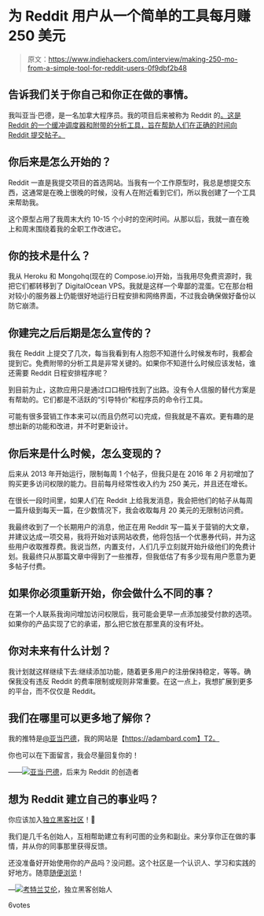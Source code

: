 # 为 Reddit 用户从一个简单的工具每月赚 250 美元

> 原文：<https://www.indiehackers.com/interview/making-250-mo-from-a-simple-tool-for-reddit-users-0f9dbf2b48>

## 告诉我们关于你自己和你正在做的事情。

我叫亚当·巴德，是一名加拿大程序员。我的项目后来被称为 Reddit 的[。这是 Reddit 的一个缓冲调度器和附带的分析工具，旨在帮助人们在正确的时间向 Reddit 提交帖子。](https://redditlater.com)

## 你后来是怎么开始的？

Reddit 一直是我提交项目的首选网站。当我有一个工作原型时，我总是想提交东西，这通常是在晚上很晚的时候，没有人在附近看到它们，所以我创建了一个工具来帮助我。

这个原型占用了我周末大约 10-15 个小时的空闲时间。从那以后，我就一直在晚上和周末围绕着我的全职工作改进它。

## 你的技术是什么？

我从 Heroku 和 Mongohq(现在的 Compose.io)开始，当我用尽免费资源时，我把它们都转移到了 DigitalOcean VPS。我就是这样一个卑鄙的混蛋。它在那台相对较小的服务器上仍能很好地运行日程安排和网络界面，不过我会确保做好备份以防它崩溃。

## 你建完之后后期是怎么宣传的？

我在 Reddit 上提交了几次，每当我看到有人抱怨不知道什么时候发布时，我都会提到它。免费附带的分析工具是非常关键的。如果你不知道什么时候应该发帖，谁还需要 Reddit 日程安排程序呢？

到目前为止，这款应用只是通过口口相传找到了出路。没有令人信服的替代方案是有帮助的。它们都是不活跃的“引导特价”和程序员的命令行工具。

可能有很多营销工作本来可以(而且仍然可以)完成，但我就是不喜欢。更有趣的是想出新的功能和改进，并不时更新设计。

## 你后来是什么时候，怎么变现的？

后来从 2013 年开始运行，限制每周 1 个帖子，但我只是在 2016 年 2 月初增加了购买更多访问权限的能力。目前每月经常性收入约为 250 美元，并且还在增长。

在很长一段时间里，如果人们在 Reddit 上给我发消息，我会把他们的帖子从每周一篇升级到每天一篇，在少数情况下，我会收取每月 20 美元的无限制访问费。

我最终收到了一个长期用户的消息，他正在用 Reddit 写一篇关于营销的大文章，并建议达成一项交易，我将开始对该网站收费，他将包括一个优惠券代码，并为这些用户收取推荐费。我说当然，内置支付，人们几乎立刻就开始升级他们的免费计划。我最终只从那篇文章中得到了一些推荐，但我低估了有多少现有用户愿意为更多帖子付费。

## 如果你必须重新开始，你会做什么不同的事？

在第一个人联系我询问增加访问权限后，我可能会更早一点添加接受付款的选项。如果你的产品实现了它的承诺，那么把它放在那里真的没有坏处。

## 你对未来有什么计划？

我计划就这样继续下去:继续添加功能，随着更多用户的注册保持稳定，等等。确保我没有违反 Reddit 的费率限制或规则非常重要。在这一点上，我想扩展到更多的平台，而不仅仅是 Reddit。

## 我们在哪里可以更多地了解你？

我的推特是[@亚当巴德](https://twitter.com/adambard)，我的网站是【https://adambard.com】T2。

你也可以在下面留言，我会尽量回复你的！

——[<picture id="ember8036363" class="user-avatar ember-view user-link__avatar">![](img/82bd3bb4769a3aa1cd13889ee7c0fa91.png)</picture>亚当·巴德](/AdamBard?id=later-for-reddit-owner)，后来为 Reddit 的创造者

## 想为 Reddit 建立自己的事业吗？

你应该加入[独立黑客社区](/)！🤗

我们是几千名创始人，互相帮助建立有利可图的业务和副业。来分享你正在做的事情，并从你的同事那里获得反馈。

还没准备好开始使用你的产品吗？没问题。这个社区是一个认识人、学习和实践的好地方。随意[随便浏览](/)！

—[<picture id="ember8036368" class="user-avatar ember-view user-link__avatar">![](img/82bd3bb4769a3aa1cd13889ee7c0fa91.png)</picture>考特兰艾伦](/csallen?id=ibTLPyjwVebnZjMGKvz6ztarnuV2)，独立黑客创始人

6votes